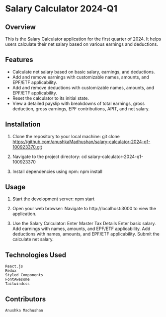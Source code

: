 # Salary Calculator 2024-Q1

## Overview

This is the Salary Calculator application for the first quarter of 2024. It helps users calculate their net salary based on various earnings and deductions.

## Features

- Calculate net salary based on basic salary, earnings, and deductions.
- Add and remove earnings with customizable names, amounts, and EPF/ETF applicability.
- Add and remove deductions with customizable names, amounts, and EPF/ETF applicability.
- Reset the calculator to its initial state.
- View a detailed payslip with breakdowns of total earnings, gross deduction, gross earnings, EPF contributions, APIT, and net salary.

## Installation

1. Clone the repository to your local machine:
    git clone https://github.com/anushkaMadhushan/salary-calculator-2024-q1-100923370.git

2. Navigate to the project directory:
    cd salary-calculator-2024-q1-100923370

3. Install dependencies using npm:
    npm install

## Usage

1. Start the development server:
    npm start

2. Open your web browser:
    Navigate to http://localhost:3000 to view the application.

3. Use the Salary Calculator:
    Enter Master Tax Details
    Enter basic salary.
    Add earnings with names, amounts, and EPF/ETF applicability.
    Add deductions with names, amounts, and EPF/ETF applicability.
    Submit the calculate net salary.

## Technologies Used

    React.js
    Redux
    Styled Components
    FontAwesome
    Tailwindcss

## Contributors

    Anushka Madhushan
